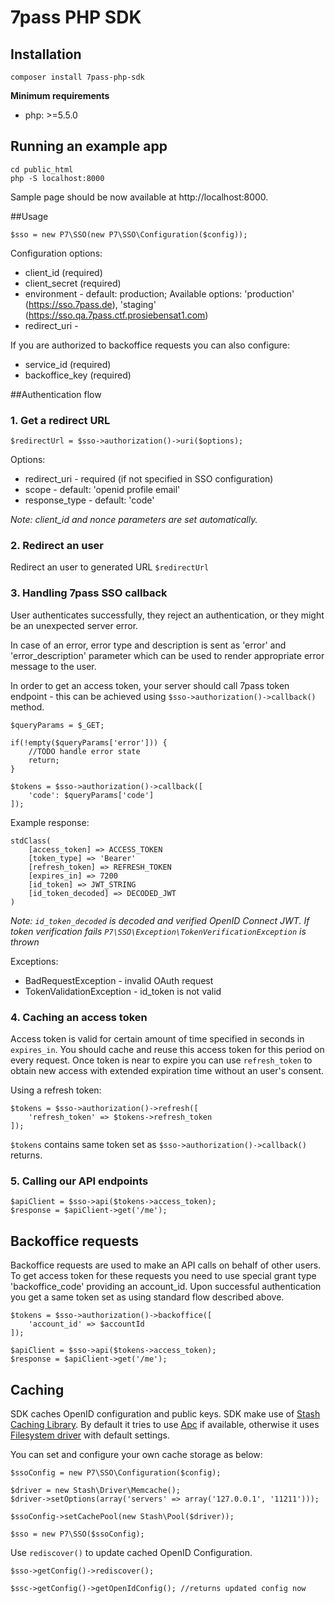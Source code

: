 # 7pass PHP SDK

## Installation

```
composer install 7pass-php-sdk
```

__Minimum requirements__

- php: >=5.5.0


## Running an example app

```
cd public_html
php -S localhost:8000
```

Sample page should be now available at http://localhost:8000.


##Usage

```
$sso = new P7\SSO(new P7\SSO\Configuration($config));
```

Configuration options:

- client_id (required)
- client_secret (required)
- environment - default: production; Available options: 'production' (https://sso.7pass.de), 'staging' (https://sso.qa.7pass.ctf.prosiebensat1.com)
- redirect_uri -

If you are authorized to backoffice requests you can also configure:

- service_id (required)
- backoffice_key (required)


##Authentication flow


### 1. Get a redirect URL

```
$redirectUrl = $sso->authorization()->uri($options);
```

Options:

- redirect_uri - required (if not specified in SSO configuration)
- scope - default: 'openid profile email'
- response_type - default: 'code'

_Note: client_id and nonce parameters are set automatically._


### 2. Redirect an user

Redirect an user to generated URL `$redirectUrl`


### 3. Handling 7pass SSO callback

User authenticates successfully, they reject an authentication, or they might be an unexpected server error.

In case of an error, error type and description is sent as 'error' and 'error_description' parameter which can be used to render appropriate error message to the user.

In order to get an access token, your server should call 7pass token endpoint - this can be achieved using `$sso->authorization()->callback()` method.

```
$queryParams = $_GET;

if(!empty($queryParams['error'])) {
    //TODO handle error state
    return;
}

$tokens = $sso->authorization()->callback([
    'code': $queryParams['code']
]);
```

Example response:
```
stdClass(
    [access_token] => ACCESS_TOKEN
    [token_type] => 'Bearer'
    [refresh_token] => REFRESH_TOKEN
    [expires_in] => 7200
    [id_token] => JWT_STRING
    [id_token_decoded] => DECODED_JWT
)
```

_Note: `id_token_decoded` is decoded and verified OpenID Connect JWT. If token verification fails `P7\SSO\Exception\TokenVerificationException` is thrown_

Exceptions:

- BadRequestException - invalid OAuth request
- TokenValidationException - id_token is not valid


### 4. Caching an access token

Access token is valid for certain amount of time specified in seconds in `expires_in`.
You should cache and reuse this access token for this period on every request. Once token is near to expire you can use `refresh_token`
to obtain new access with extended expiration time without an user's consent.

Using a refresh token:

```
$tokens = $sso->authorization()->refresh([
    'refresh_token' => $tokens->refresh_token
]);
```

`$tokens` contains same token set as `$sso->authorization()->callback()` returns.


### 5. Calling our API endpoints



```
$apiClient = $sso->api($tokens->access_token);
$response = $apiClient->get('/me');
```


## Backoffice requests

Backoffice requests are used to make an API calls on behalf of other users. To get access token for these requests
you need to use special grant type 'backoffice_code' providing an account_id.
Upon successful authentication you get a same token set as using standard flow described above.

```
$tokens = $sso->authorization()->backoffice([
    'account_id' => $accountId
]);

$apiClient = $sso->api($tokens->access_token);
$response = $apiClient->get('/me');
```


## Caching

SDK caches OpenID configuration and public keys. SDK make use of [Stash Caching Library](https://github.com/tedious/stash/).
By default it tries to use [Apc](http://www.stashphp.com/Drivers.html#apc) if available,
otherwise it uses [Filesystem driver](http://www.stashphp.com/Drivers.html#filesystem) with default settings.

You can set and configure your own cache storage as below:

```
$ssoConfig = new P7\SSO\Configuration($config);

$driver = new Stash\Driver\Memcache();
$driver->setOptions(array('servers' => array('127.0.0.1', '11211')));

$ssoConfig->setCachePool(new Stash\Pool($driver));

$sso = new P7\SSO($ssoConfig);
```


Use `rediscover()` to update cached OpenID Configuration.

```
$sso->getConfig()->rediscover();

$ssc->getConfig()->getOpenIdConfig(); //returns updated config now
```
